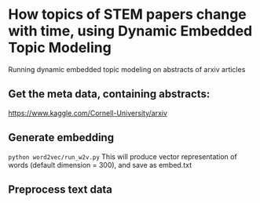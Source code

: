 # How topics of STEM papers change with time, using Dynamic Embedded Topic Modeling 
Running dynamic embedded topic modeling on abstracts of arxiv articles

## Get the meta data, containing abstracts: 
https://www.kaggle.com/Cornell-University/arxiv

## Generate embedding 
`python word2vec/run_w2v.py`
This will produce vector representation of words (default dimension = 300), and save as embed.txt

## Preprocess text data 
